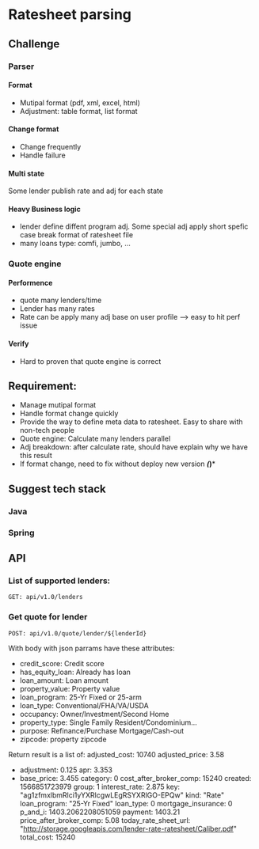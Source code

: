 # Ratesheet parsing

## Challenge

### Parser
#### Format
* Mutipal format (pdf, xml, excel, html)
* Adjustment: table format, list format
#### Change format
* Change frequently
* Handle failure
#### Multi state
Some lender publish rate and adj for each state
#### Heavy Business logic
* lender define diffent program adj. Some special adj apply short spefic case break format of ratesheet file
* many loans type: comfi, jumbo, ...

### Quote engine
#### Performence
* quote many lenders/time
* Lender has many rates
* Rate can be apply many adj base on user profile
--> easy to hit perf issue
#### Verify
* Hard to proven that quote engine is correct

## Requirement:
* Manage mutipal format
* Handle format change quickly
* Provide the way to define meta data to ratesheet. Easy to share with non-tech people
* Quote engine: Calculate many lenders parallel
* Adj breakdown: after calculate rate, should have explain why we have this result
* If format change, need to fix without deploy new version ***(*)***
## Suggest tech stack
### Java
### Spring

## API
### List of supported lenders:
```
GET: api/v1.0/lenders
```
### Get quote for lender
```
POST: api/v1.0/quote/lender/${lenderId}
```
With body with json parrams have these attributes:
* credit_score: Credit score
* has_equity_loan: Already has loan
* loan_amount: Loan amount
* property_value: Property value
* loan_program: 25-Yr Fixed or 25-arm
* loan_type: Conventional/FHA/VA/USDA
* occupancy: Owner/Investment/Second Home
* property_type: Single Family Resident/Condominium...
* purpose: Refinance/Purchase Mortgage/Cash-out
* zipcode: property zipcode

Return result is a list of:
adjusted_cost: 10740
adjusted_price: 3.58
* adjustment: 0.125
apr: 3.353
* base_price: 3.455
category: 0
cost_after_broker_comp: 15240
created: 1566851723979
group: 1
interest_rate: 2.875
key: "ag1zfmxlbmRlci1yYXRlcgwLEgRSYXRlGO-EPQw"
kind: "Rate"
loan_program: "25-Yr Fixed"
loan_type: 0
mortgage_insurance: 0
p_and_i: 1403.2062208051059
payment: 1403.21
price_after_broker_comp: 5.08
today_rate_sheet_url: "http://storage.googleapis.com/lender-rate-ratesheet/Caliber.pdf"
total_cost: 15240
